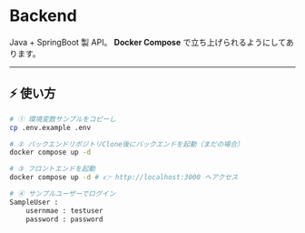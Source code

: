 # Backend

Java + SpringBoot 製 API。
**Docker Compose** で立ち上げられるようにしてあります。

---

## ⚡ 使い方

```bash
# ① 環境変数サンプルをコピーし
cp .env.example .env

# ② バックエンドリポジトリClone後にバックエンドを起動（まだの場合）
docker compose up -d

# ③ フロントエンドを起動
docker compose up -d # 👉 http://localhost:3000 へアクセス

# ④ サンプルユーザーでログイン
SampleUser : 
    usernmae : testuser
    password : password
